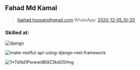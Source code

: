 ## Fahad Md Kamal
 > faahad.hossain@gmail.com
 > WhatsApp: 
 [2020-12-05_10-20](https://user-images.githubusercontent.com/34704464/101234088-d2af1680-36e6-11eb-8fbd-1816be2277ae.png)

### Skilled at: 
![django](https://user-images.githubusercontent.com/34704464/101233092-64ffec00-36e0-11eb-87a0-6744a1384de7.png)

![make-restful-api-using-django-rest-framework](https://user-images.githubusercontent.com/34704464/101234046-a1364b00-36e6-11eb-8dbc-1c0afedfb013.jpg)

![1*TkNd1PwwwdBi9Z3kdG5Hng](https://user-images.githubusercontent.com/34704464/101233016-c5425e00-36df-11eb-8612-e81ba661e780.png)


